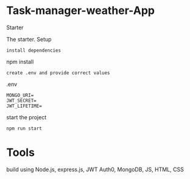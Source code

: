 # Task-manager-weather-App

 
Starter

The starter.
Setup

    install dependencies

npm install

    create .env and provide correct values

.env

    MONGO_URI=
    JWT_SECRET=
    JWT_LIFETIME=

start the project

    npm run start

# Tools

 build using Node.js, express.js, JWT Auth0, MongoDB, JS, HTML, CSS
 
